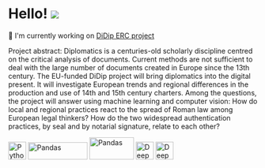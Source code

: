 
Hello! ![](https://user-images.githubusercontent.com/18350557/176309783-0785949b-9127-417c-8b55-ab5a4333674e.gif)
====================================================================================================================================

🚀  I'm currently working on [DiDip ERC project](https://cordis.europa.eu/project/id/101019327)

Project abstract: Diplomatics is a centuries-old scholarly discipline centred on the critical analysis of documents. Current methods are not sufficient to deal with the large number of documents created in Europe since the 13th century. The EU-funded DiDip project will bring diplomatics into the digital present. It will investigate European trends and regional differences in the production and use of 14th and 15th century charters. Among the questions, the project will answer using machine learning and computer vision: How do local and regional practices react to the spread of Roman law among European legal thinkers? How do the two widespread authentication practices, by seal and by notarial signature, relate to each other?

<p align="left">
<a href="https://www.python.org/" target="_blank" rel="noreferrer"><img src="https://raw.githubusercontent.com/danielcranney/readme-generator/main/public/icons/skills/python-colored.svg" width="36" height="36" alt="Python" /></a>
<a href="https://pytorch.org/" target="_blank" rel="noreferrer"><img src="https://pytorch-tutorial.readthedocs.io/en/latest/img/pytorch-logo-dark.png" width="120" height="35" alt="Pandas" /></a>
<a href="https://pandas.pydata.org/docs/index.html" target="_blank" rel="noreferrer"><img src="https://engeto.cz/wp-content/uploads/2020/11/logo-pandas-1.png" width="90" height="45" alt="Pandas" /></a>
<a href="https://en.wikipedia.org/wiki/Deep_learning" target="_blank" rel="noreferrer"><img src="https://cdn.onlinewebfonts.com/svg/img_532572.svg" width="36" height="36" alt="Deep Learning" /></a>
<a href="https://en.wikipedia.org/wiki/Natural_language_processing" target="_blank" rel="noreferrer"><img src="https://cdn0.iconfinder.com/data/icons/artificial-intelligence-butterscotch-vol-2/256/Natural_Language_Processing-512.png" width="36" height="36" alt="Deep Learning" /></a>
</p>
                    
                    
                    
